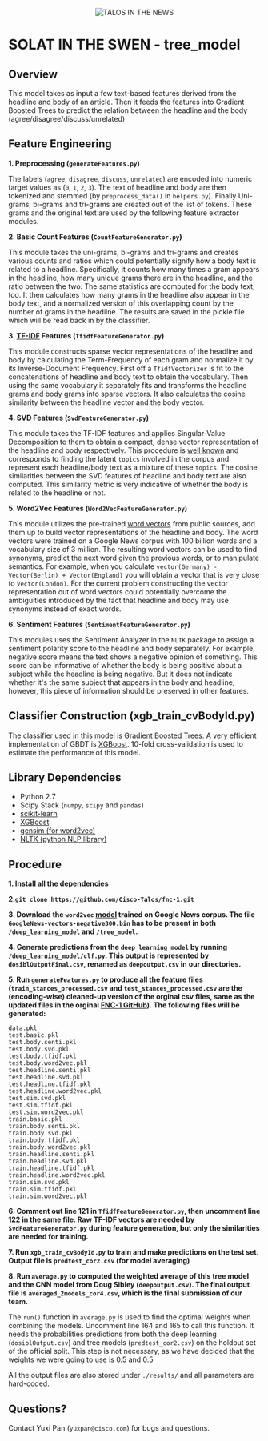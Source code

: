 <p align="center">
<img src="https://github.com/Cisco-Talos/fnc-1/blob/master/solat-in-the-swen.gif" alt="TALOS IN THE NEWS"/>
</p>

# SOLAT IN THE SWEN - tree\_model

## Overview
This model takes as input a few text-based features derived from the headline and body of an article. Then it feeds the features into Gradient Boosted Trees to predict the relation between the headline and the body (agree/disagree/discuss/unrelated)

## Feature Engineering

**1. Preprocessing (`generateFeatures.py`)**

The labels (`agree`, `disagree`, `discuss`, `unrelated`) are encoded into numeric target values as (`0`, `1`, `2`, `3`). The text of headline and body are then tokenized and stemmed (by `preprocess_data()` in `helpers.py`). Finally Uni-grams, bi-grams and tri-grams are created out of the list of tokens. These grams and the original text are used by the following feature extractor modules.

**2. Basic Count Features (`CountFeatureGenerator.py`)**

This module takes the uni-grams, bi-grams and tri-grams and creates various counts and ratios which could potentially signify how a body text is related to a headline. Specifically, it counts how many times a gram appears in the headline, how many unique grams there are in the headline, and the ratio between the two. The same statistics are computed for the body text, too. It then calculates how many grams in the headline also appear in the body text, and a normalized version of this overlapping count by the number of grams in the headline. The results are saved in the pickle file which will be read back in by the classifier.

**3. [TF-IDF](https://en.wikipedia.org/wiki/Tf–idf) Features (`TfidfFeatureGenerator.py`)**

This module constructs sparse vector representations of the headline and body by calculating the Term-Frequency of each gram and normalize it by its Inverse-Document Frequency. First off a `TfidfVectorizer` is fit to the concatenations of headline and body text to obtain the vocabulary. Then using the same vocabulary it separately fits and transforms the headline grams and body grams into sparse vectors. It also calculates the cosine similarity between the headline vector and the body vector.

**4. SVD Features (`SvdFeatureGenerator.py`)**

This module takes the TF-IDF features and applies Singular-Value Decomposition to them to obtain a compact, dense vector representation of the headline and body respectively. This procedure is [well known](https://en.wikipedia.org/wiki/Latent_semantic_analysis) and corresponds to finding the latent `topics` involved in the corpus and represent each headline/body text as a mixture of these `topics`. The cosine similarities between the SVD features of headline and body text are also computed. This similarity metric is very indicative of whether the body is related to the headline or not.

**5. Word2Vec Features (`Word2VecFeatureGenerator.py`)**

This module utilizes the pre-trained [word vectors](https://arxiv.org/abs/1301.3781) from public sources, add them up to build vector representations of the headline and body. The word vectors were trained on a Google News corpus with 100 billion words and a vocabulary size of 3 million. The resulting word vectors can be used to find synonyms, predict the next word given the previous words, or to manipulate semantics. For example, when you calculate `vector(Germany) - Vector(Berlin) + Vector(England)` you will obtain a vector that is very close to `Vector(London)`. For the current problem constructing the vector representation out of word vectors could potentially overcome the ambiguities introduced by the fact that headline and body may use synonyms instead of exact words.

**6. Sentiment Features (`SentimentFeatureGenerator.py`)**

This modules uses the Sentiment Analyzer in the `NLTK` package to assign a sentiment polarity score to the headline and body separately. For example, negative score means the text shows a negative opinion of something. This score can be informative of whether the body is being positive about a subject while the headline is being negative. But it does not indicate whether it's the same subject that appears in the body and headline; however, this piece of information should be preserved in other features.

## Classifier Construction (xgb\_train\_cvBodyId.py)
The classifier used in this model is [Gradient Boosted Trees](https://en.wikipedia.org/wiki/Gradient_boosting). A very efficient implementation of GBDT is [XGBoost](http://xgboost.readthedocs.io/en/latest/). 10-fold cross-validation is used to estimate the performance of this model.

## Library Dependencies
* Python 2.7
* Scipy Stack (`numpy`, `scipy` and `pandas`)
* [scikit-learn](http://scikit-learn.org/stable/)
* [XGBoost](http://xgboost.readthedocs.io/en/latest/)
* [gensim (for word2vec)](https://radimrehurek.com/gensim/)
* [NLTK (python NLP library)](http://www.nltk.org)

## Procedure
**1. Install all the dependencies**

**2.`git clone https://github.com/Cisco-Talos/fnc-1.git`**

**3. Download the `word2vec` [model](https://drive.google.com/file/d/0B7XkCwpI5KDYNlNUTTlSS21pQmM/) trained on Google News corpus. The file `GoogleNews-vectors-negative300.bin` has to be present in both `/deep_learning_model` and `/tree_model`.**

**4. Generate predictions from the `deep_learning_model` by running `/deep_learning_model/clf.py`.  This output is represented by `dosiblOutputFinal.csv`, renamed as `deepoutput.csv` in our directories.**

**5. Run `generateFeatures.py` to produce all the feature files (`train_stances_processed.csv` and `test_stances_processed.csv` are the (encoding-wise) cleaned-up version of the orginal csv files, same as the updated files in the orginal [FNC-1 GitHub](https://github.com/FakeNewsChallenge/fnc-1)). The following files will be generated:**

```
data.pkl
test.basic.pkl
test.body.senti.pkl
test.body.svd.pkl
test.body.tfidf.pkl
test.body.word2vec.pkl
test.headline.senti.pkl
test.headline.svd.pkl
test.headline.tfidf.pkl
test.headline.word2vec.pkl
test.sim.svd.pkl
test.sim.tfidf.pkl
test.sim.word2vec.pkl
train.basic.pkl
train.body.senti.pkl
train.body.svd.pkl
train.body.tfidf.pkl
train.body.word2vec.pkl
train.headline.senti.pkl
train.headline.svd.pkl
train.headline.tfidf.pkl
train.headline.word2vec.pkl
train.sim.svd.pkl
train.sim.tfidf.pkl
train.sim.word2vec.pkl
```

**6. Comment out line 121 in `TfidfFeatureGenerator.py`, then uncomment line 122 in the same file. Raw TF-IDF vectors are needed by `SvdFeatureGenerator.py` during feature generation, but only the similarities are needed for training.**

**7. Run `xgb_train_cvBodyId.py` to train and make predictions on the test set. Output file is `predtest_cor2.csv` (for model averaging)**

**8. Run `average.py` to computed the weighted average of this tree model and the CNN model from Doug Sibley (`deepoutput.csv`). The final output file is `averaged_2models_cor4.csv`, which is the final submission of our team.**

The `run()` function in `average.py` is used to find the optimal weights when combining the models. Uncomment line 164 and 165 to call this function. It needs the probabilities predictions from both the deep learning (`dosiblOutput.csv`) and tree models (`predtest_cor2.csv`) on the holdout set of the official split. This step is not necessary, as we have decided that the weights we were going to use is 0.5 and 0.5

All the output files are also stored under `./results/` and all parameters are hard-coded. 

## Questions?
Contact Yuxi Pan (`yuxpan@cisco.com`) for bugs and questions.

 <!--
   Copyright 2017 Cisco Systems, Inc.
  
   Licensed under the Apache License, Version 2.0 (the "License");
   you may not use this file except in compliance with the License.
   You may obtain a copy of the License at
  
     http://www.apache.org/licenses/LICENSE-2.0
  
   Unless required by applicable law or agreed to in writing, software
   distributed under the License is distributed on an "AS IS" BASIS,
   WITHOUT WARRANTIES OR CONDITIONS OF ANY KIND, either express or implied.
   See the License for the specific language governing permissions and
   limitations under the License.
 -->
